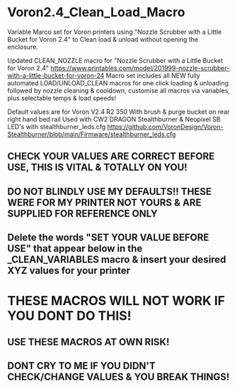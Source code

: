 # Voron2.4_Clean_Load_Macro
Variable Marco set for Voron printers using "Nozzle Scrubber with a Little Bucket for Voron 2.4" to Clean load &amp; unload without opening the enclosure.

Updated CLEAN_NOZZLE macro for "Nozzle Scrubber with a Little Bucket for Voron 2.4"
https://www.printables.com/model/201999-nozzle-scrubber-with-a-little-bucket-for-voron-24
Macro set includes all NEW fully automated LOAD/UNLOAD_CLEAN macros for one click loading & unloading followed 
by nozzle cleaning & cooldown, customise all macros via variables, plus selectable temps & load speeds!

Default values are for Voron V2.4 R2 350 With brush & purge bucket on rear right hand bed rail
Used with CW2 DRAGON Stealthburner & Neopixel SB LED's with stealthburner_leds.cfg
https://github.com/VoronDesign/Voron-Stealthburner/blob/main/Firmware/stealthburner_leds.cfg

## CHECK YOUR VALUES ARE CORRECT BEFORE USE, THIS IS VITAL & TOTALLY ON YOU!

## DO NOT BLINDLY USE MY DEFAULTS!! THESE WERE FOR MY PRINTER NOT YOURS & ARE SUPPLIED FOR REFERENCE ONLY

## Delete the words "SET YOUR VALUE BEFORE USE" that appear below in the _CLEAN_VARIABLES macro & insert your desired XYZ values for your printer
# THESE MACROS WILL NOT WORK IF YOU DONT DO THIS!

## USE THESE MACROS AT OWN RISK! 
## DONT CRY TO ME IF YOU DIDN'T CHECK/CHANGE VALUES & YOU BREAK THINGS!
